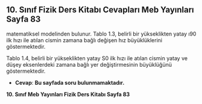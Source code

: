 ## 10. Sınıf Fizik Ders Kitabı Cevapları Meb Yayınları Sayfa 83

matematiksel modelinden bulunur. Tablo 1.3, belirli bir yükseklikten yatay ı90 ilk hızı ile atılan cismin zamana bağlı değişen hız büyüklüklerini göstermektedir.

Tablo 1.4, belirli bir yükseklikten yatay S0 ilk hızı ile atılan cismin yatay ve düşey eksenlerdeki zamana bağlı yer değiştirmesinin büyüklüğünü göstermektedir.

* **Cevap**: **Bu sayfada soru bulunmamaktadır.**

**10. Sınıf Meb Yayınları Fizik Ders Kitabı Sayfa 83**